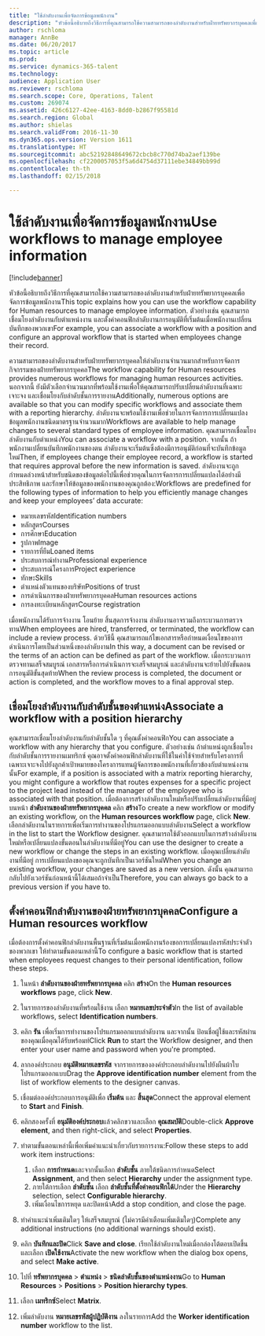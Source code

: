 ```yaml
---
title: "ใช้ลำดับงานเพื่อจัดการข้อมูลพนักงาน"
description: "หัวข้อนี้อธิบายถึงวิธีการที่คุณสามารถใช้ความสามารถของลำดับงานสำหรับฝ่ายทรัพยากรบุคคลเพื่อจัดการข้อมูลพนักงาน ตัวอย่างเช่น คุณสามารถเชื่อมโยงลำดับงานกับตำแหน่งงาน และตั้งค่าคอนฟิกลำดับงานการอนุมัติที่เริ่มต้นเมื่อพนักงานเปลี่ยนบันทึกของพวกเขา"
author: rschloma
manager: AnnBe
ms.date: 06/20/2017
ms.topic: article
ms.prod: 
ms.service: dynamics-365-talent
ms.technology: 
audience: Application User
ms.reviewer: rschloma
ms.search.scope: Core, Operations, Talent
ms.custom: 269074
ms.assetid: 426c6127-42ee-4163-8dd0-b2867f95581d
ms.search.region: Global
ms.author: shielas
ms.search.validFrom: 2016-11-30
ms.dyn365.ops.version: Version 1611
ms.translationtype: HT
ms.sourcegitcommit: abc52192848649672cbcb8c770d74ba2aef139be
ms.openlocfilehash: cf2200057053f5a6d4754d37111ebe34849bb99d
ms.contentlocale: th-th
ms.lasthandoff: 02/15/2018

---
```


# <a name="use-workflows-to-manage-employee-information"></a><span data-ttu-id="c4a89-104">ใช้ลำดับงานเพื่อจัดการข้อมูลพนักงาน</span><span class="sxs-lookup"><span data-stu-id="c4a89-104">Use workflows to manage employee information</span></span>

[!include[banner](includes/banner.md)]


<span data-ttu-id="c4a89-105">หัวข้อนี้อธิบายถึงวิธีการที่คุณสามารถใช้ความสามารถของลำดับงานสำหรับฝ่ายทรัพยากรบุคคลเพื่อจัดการข้อมูลพนักงาน</span><span class="sxs-lookup"><span data-stu-id="c4a89-105">This topic explains how you can use the workflow capability for Human resources to manage employee information.</span></span> <span data-ttu-id="c4a89-106">ตัวอย่างเช่น คุณสามารถเชื่อมโยงลำดับงานกับตำแหน่งงาน และตั้งค่าคอนฟิกลำดับงานการอนุมัติที่เริ่มต้นเมื่อพนักงานเปลี่ยนบันทึกของพวกเขา</span><span class="sxs-lookup"><span data-stu-id="c4a89-106">For example, you can associate a workflow with a position and configure an approval workflow that is started when employees change their record.</span></span>

<span data-ttu-id="c4a89-107">ความสามารถของลำดับงานสำหรับฝ่ายทรัพยากรบุคคลให้ลำดับงานจำนวนมากสำหรับการจัดการกิจกรรมของฝ่ายทรัพยากรบุคคล</span><span class="sxs-lookup"><span data-stu-id="c4a89-107">The workflow capability for Human resources provides numerous workflows for managing human resources activities.</span></span> <span data-ttu-id="c4a89-108">นอกจากนี้ ยังมีตัวเลือกจำนวนมากที่พร้อมใช้งานเพื่อให้คุณสามารถปรับเปลี่ยนลำดับงานที่เฉพาะเจาะจง และเชื่อมโยงกับลำดับชั้นการรายงาน</span><span class="sxs-lookup"><span data-stu-id="c4a89-108">Additionally, numerous options are available so that you can modify specific workflows and associate them with a reporting hierarchy.</span></span> <span data-ttu-id="c4a89-109">ลำดับงานจะพร้อมใช้งานเพื่อช่วยในการจัดการการเปลี่ยนแปลงข้อมูลพนักงานชนิดมาตรฐานจำนวนมาก</span><span class="sxs-lookup"><span data-stu-id="c4a89-109">Workflows are available to help manage changes to several standard types of employee information.</span></span> <span data-ttu-id="c4a89-110">คุณสามารถเชื่อมโยงลำดับงานกับตำแหน่ง</span><span class="sxs-lookup"><span data-stu-id="c4a89-110">You can associate a workflow with a position.</span></span> <span data-ttu-id="c4a89-111">จากนั้น ถ้าพนักงานเปลี่ยนบันทึกพนักงานของตน ลำดับงานจะเริ่มต้นซึ่งต้องมีการอนุมัติก่อนที่จะบันทึกข้อมูลใหม่</span><span class="sxs-lookup"><span data-stu-id="c4a89-111">Then, if employees change their employee record, a workflow is started that requires approval before the new information is saved.</span></span> <span data-ttu-id="c4a89-112">ลำดับงานจะถูกกำหนดล่วงหน้าสำหรับชนิดของข้อมูลต่อไปนี้เพื่อช่วยคุณในการจัดการการเปลี่ยนแปลงได้อย่างมีประสิทธิภาพ และรักษาให้ข้อมูลของพนักงานของคุณถูกต้อง:</span><span class="sxs-lookup"><span data-stu-id="c4a89-112">Workflows are predefined for the following types of information to help you efficiently manage changes and keep your employees’ data accurate:</span></span>

-   <span data-ttu-id="c4a89-113">หมายเลขรหัส</span><span class="sxs-lookup"><span data-stu-id="c4a89-113">Identification numbers</span></span>
-   <span data-ttu-id="c4a89-114">หลักสูตร</span><span class="sxs-lookup"><span data-stu-id="c4a89-114">Courses</span></span>
-   <span data-ttu-id="c4a89-115">การศึกษา</span><span class="sxs-lookup"><span data-stu-id="c4a89-115">Education</span></span>
-   <span data-ttu-id="c4a89-116">รูปภาพ</span><span class="sxs-lookup"><span data-stu-id="c4a89-116">Image</span></span>
-   <span data-ttu-id="c4a89-117">รายการที่ยืม</span><span class="sxs-lookup"><span data-stu-id="c4a89-117">Loaned items</span></span>
-   <span data-ttu-id="c4a89-118">ประสบการณ์ทำงาน</span><span class="sxs-lookup"><span data-stu-id="c4a89-118">Professional experience</span></span>
-   <span data-ttu-id="c4a89-119">ประสบการณ์โครงการ</span><span class="sxs-lookup"><span data-stu-id="c4a89-119">Project experience</span></span>
-   <span data-ttu-id="c4a89-120">ทักษะ</span><span class="sxs-lookup"><span data-stu-id="c4a89-120">Skills</span></span>
-   <span data-ttu-id="c4a89-121">ตำแหน่งตัวแทนของบริษัท</span><span class="sxs-lookup"><span data-stu-id="c4a89-121">Positions of trust</span></span>
-   <span data-ttu-id="c4a89-122">การดำเนินการของฝ่ายทรัพยากรบุคคล</span><span class="sxs-lookup"><span data-stu-id="c4a89-122">Human resources actions</span></span>
-   <span data-ttu-id="c4a89-123">การลงทะเบียนหลักสูตร</span><span class="sxs-lookup"><span data-stu-id="c4a89-123">Course registration</span></span>

<span data-ttu-id="c4a89-124">เมื่อพนักงานได้รับการจ้างงาน โอนย้าย สิ้นสุดการจ้างงาน ลำดับงานอาจรวมถึงกระบวนการตรวจทาน</span><span class="sxs-lookup"><span data-stu-id="c4a89-124">When employees are hired, transferred, or terminated, the workflow can include a review process.</span></span> <span data-ttu-id="c4a89-125">ด้วยวิธีนี้ คุณสามารถแก้ไขเอกสารหรือกำหนดเงื่อนไขของการดำเนินการโดยเป็นส่วนหนึ่งของลำดับงาน</span><span class="sxs-lookup"><span data-stu-id="c4a89-125">In this way, a document can be revised or the terms of an action can be defined as part of the workflow.</span></span> <span data-ttu-id="c4a89-126">เมื่อกระบวนการตรวจทานเสร็จสมบูรณ์ เอกสารหรือการดำเนินการจะเสร็จสมบูรณ์ และลำดับงานจะย้ายไปยังขั้นตอนการอนุมัติขั้นสุดท้าย</span><span class="sxs-lookup"><span data-stu-id="c4a89-126">When the review process is completed, the document or action is completed, and the workflow moves to a final approval step.</span></span>

## <a name="associate-a-workflow-with-a-position-hierarchy"></a><span data-ttu-id="c4a89-127">เชื่อมโยงลำดับงานกับลำดับชั้นของตำแหน่ง</span><span class="sxs-lookup"><span data-stu-id="c4a89-127">Associate a workflow with a position hierarchy</span></span>
<span data-ttu-id="c4a89-128">คุณสามารถเชื่อมโยงลำดับงานกับลำดับชั้นใด ๆ ที่คุณตั้งค่าคอนฟิก</span><span class="sxs-lookup"><span data-stu-id="c4a89-128">You can associate a workflow with any hierarchy that you configure.</span></span> <span data-ttu-id="c4a89-129">ตัวอย่างเช่น ถ้าตำแหน่งถูกเชื่อมโยงกับลำดับชั้นการรายงานเมทริกซ์ คุณอาจตั้งค่าคอนฟิกลำดับงานที่ใช้ในค่าใช้จ่ายสำหรับโครงการที่เฉพาะเจาะจงไปยังลูกค้าเป้าหมายของโครงการแทนผู้จัดการของพนักงานที่เกี่ยวข้องกับตำแหน่งงานนั้น</span><span class="sxs-lookup"><span data-stu-id="c4a89-129">For example, if a position is associated with a matrix reporting hierarchy, you might configure a workflow that routes expenses for a specific project to the project lead instead of the manager of the employee who is associated with that position.</span></span> <span data-ttu-id="c4a89-130">เมื่อต้องการสร้างลำดับงานใหม่หรือปรับเปลี่ยนลำดับงานที่มีอยู่ บนหน้า **ลำดับงานของฝ่ายทรัพยากรบุคคล** คลิก **สร้าง**</span><span class="sxs-lookup"><span data-stu-id="c4a89-130">To create a new workflow or modify an existing workflow, on the **Human resources workflow** page, click **New**.</span></span> <span data-ttu-id="c4a89-131">เลือกลำดับงานในรายการเพื่อเริ่มการทำงานของโปรแกรมออกแบบลำดับงาน</span><span class="sxs-lookup"><span data-stu-id="c4a89-131">Select a workflow in the list to start the Workflow designer.</span></span> <span data-ttu-id="c4a89-132">คุณสามารถใช้ตัวออกแบบในการสร้างลำดับงานใหม่หรือเปลี่ยนแปลงขั้นตอนในลำดับงานที่มีอยู่</span><span class="sxs-lookup"><span data-stu-id="c4a89-132">You can use the designer to create a new workflow or change the steps in an existing workflow.</span></span> <span data-ttu-id="c4a89-133">เมื่อคุณเปลี่ยนลำดับงานที่มีอยู่ การเปลี่ยนแปลงของคุณจะถูกบันทึกเป็นเวอร์ชันใหม่</span><span class="sxs-lookup"><span data-stu-id="c4a89-133">When you change an existing workflow, your changes are saved as a new version.</span></span> <span data-ttu-id="c4a89-134">ดังนั้น คุณสามารถกลับไปยังเวอร์ชันก่อนหน้านี้ได้เสมอถ้าจำเป็น</span><span class="sxs-lookup"><span data-stu-id="c4a89-134">Therefore, you can always go back to a previous version if you have to.</span></span>

## <a name="configure-a-human-resources-workflow"></a><span data-ttu-id="c4a89-135">ตั้งค่าคอนฟิกลำดับงานของฝ่ายทรัพยากรบุคคล</span><span class="sxs-lookup"><span data-stu-id="c4a89-135">Configure a Human resources workflow</span></span>
<span data-ttu-id="c4a89-136">เมื่อต้องการตั้งค่าคอนฟิกลำดับงานพื้นฐานที่เริ่มต้นเมื่อพนักงานร้องขอการเปลี่ยนแปลงรหัสประจำตัวของพวกเขา ให้ทำตามขั้นตอนเหล่านี้</span><span class="sxs-lookup"><span data-stu-id="c4a89-136">To configure a basic workflow that is started when employees request changes to their personal identification, follow these steps.</span></span>

1.  <span data-ttu-id="c4a89-137">ในหน้า **ลำดับงานของฝ่ายทรัพยากรบุคคล** คลิก **สร้าง**</span><span class="sxs-lookup"><span data-stu-id="c4a89-137">On the **Human resources workflows** page, click **New**.</span></span>
2.  <span data-ttu-id="c4a89-138">ในรายการของลำดับงานที่พร้อมใช้งาน เลือก **หมายเลขประจำตัว**</span><span class="sxs-lookup"><span data-stu-id="c4a89-138">In the list of available workflows, select **Identification numbers**.</span></span>
3.  <span data-ttu-id="c4a89-139">คลิก **รัน** เพื่อเริ่มการทำงานของโปรแกรมออกแบบลำดับงาน และจากนั้น ป้อนชื่อผู้ใช้และรหัสผ่านของคุณเมื่อคุณได้รับพร้อมท์</span><span class="sxs-lookup"><span data-stu-id="c4a89-139">Click **Run** to start the Workflow designer, and then enter your user name and password when you're prompted.</span></span>
4.  <span data-ttu-id="c4a89-140">ลากองค์ประกอบ **อนุมัติหมายเลขรหัส** จากรายการขององค์ประกอบลำดับงานไปยังผืนผ้าใบโปรแกรมออกแบบ</span><span class="sxs-lookup"><span data-stu-id="c4a89-140">Drag the **Approve identification number** element from the list of workflow elements to the designer canvas.</span></span>
5.  <span data-ttu-id="c4a89-141">เชื่อมต่อองค์ประกอบการอนุมัติเพื่อ **เริ่มต้น** และ **สิ้นสุด**</span><span class="sxs-lookup"><span data-stu-id="c4a89-141">Connect the approval element to **Start** and **Finish**.</span></span>
6.  <span data-ttu-id="c4a89-142">คลิกสองครั้งที่ **อนุมัติองค์ประกอบ**แล้วคลิกขวาและเลือก **คุณสมบัติ**</span><span class="sxs-lookup"><span data-stu-id="c4a89-142">Double-click **Approve element**, and then right-click, and select **Properties**.</span></span>
7.  <span data-ttu-id="c4a89-143">ทำตามขั้นตอนเหล่านี้เพื่อเพิ่มคำแนะนำเกี่ยวกับรายการงาน:</span><span class="sxs-lookup"><span data-stu-id="c4a89-143">Follow these steps to add work item instructions:</span></span>
    1.  <span data-ttu-id="c4a89-144">เลือก **การกำหนด**และจากนั้นเลือก **ลำดับชั้น** ภายใต้ชนิดการกำหนด</span><span class="sxs-lookup"><span data-stu-id="c4a89-144">Select **Assignment**, and then select **Hierarchy** under the assignment type.</span></span>
    2.  <span data-ttu-id="c4a89-145">ภายใต้การเลือก **ลำดับชั้น** เลือก **ลำดับชั้นที่ตั้งค่าคอนฟิกได้**</span><span class="sxs-lookup"><span data-stu-id="c4a89-145">Under the **Hierarchy** selection, select **Configurable hierarchy**.</span></span>
    3.  <span data-ttu-id="c4a89-146">เพิ่มเงื่อนไขการหยุด และปิดหน้า</span><span class="sxs-lookup"><span data-stu-id="c4a89-146">Add a stop condition, and close the page.</span></span>

8.  <span data-ttu-id="c4a89-147">ทำคำแนะนำเพิ่มเติมใดๆ ให้เสร็จสมบูรณ์ (ไม่ควรมีคำเตือนเพิ่มเติมใดๆ)</span><span class="sxs-lookup"><span data-stu-id="c4a89-147">Complete any additional instructions (no additional warnings should exist).</span></span>
9.  <span data-ttu-id="c4a89-148">คลิก **บันทึกและปิด**</span><span class="sxs-lookup"><span data-stu-id="c4a89-148">Click **Save and close**.</span></span> <span data-ttu-id="c4a89-149">เรียกใช้ลำดับงานใหม่เมื่อกล่องโต้ตอบเปิดขึ้น และเลือก **เปิดใช้งาน**</span><span class="sxs-lookup"><span data-stu-id="c4a89-149">Activate the new workflow when the dialog box opens, and select **Make active**.</span></span>
10. <span data-ttu-id="c4a89-150">ไปที่ **ทรัพยากรบุคคล** &gt; **ตำแหน่ง** &gt; **ชนิดลำดับชั้นของตำแหน่งงาน**</span><span class="sxs-lookup"><span data-stu-id="c4a89-150">Go to **Human Resources** &gt; **Positions** &gt; **Position hierarchy types**.</span></span>
11. <span data-ttu-id="c4a89-151">เลือก **เมทริกซ์**</span><span class="sxs-lookup"><span data-stu-id="c4a89-151">Select **Matrix**.</span></span>
12. <span data-ttu-id="c4a89-152">เพิ่มลำดับงาน **หมายเลขรหัสผู้ปฏิบัติงาน** ลงในรายการ</span><span class="sxs-lookup"><span data-stu-id="c4a89-152">Add the **Worker identification number** workflow to the list.</span></span>





